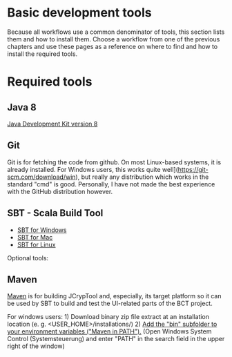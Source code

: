 # Basic development tools

Because all workflows use a common denominator of tools, this section lists them and how to install them. Choose a workflow from one of the previous chapters and use these pages as a reference on where to find and how to install the required tools.

# Required tools

## Java 8

[Java Development Kit version 8](http://www.oracle.com/technetwork/java/javase/downloads/jdk8-downloads-2133151.html)

## Git

Git is for fetching the code from github. On most Linux-based systems, it is already installed. For Windows users, this works quite well](https://git-scm.com/download/win), but really any distribution which works in the standard "cmd" is good. Personally, I have not made the best experience with the GitHub distribution however.

## SBT - Scala Build Tool

- [SBT for Windows](http://www.scala-sbt.org/1.0/docs/Installing-sbt-on-Windows.html) 
- [SBT for Mac](http://www.scala-sbt.org/1.0/docs/Installing-sbt-on-Mac.html) 
- [SBT for Linux](http://www.scala-sbt.org/1.0/docs/Installing-sbt-on-Linux.html)

Optional tools: 

## Maven

[Maven](https://maven.apache.org/download.cgi) is for building JCrypTool and, especially, its target platform so it can be used by SBT to build and test the UI-related parts of the BCT project.

For windows users:
    1) Download binary zip file extract at an installation location (e. g. <USER_HOME>/installations/)
    2) [Add the "bin" subfolder to your environment variables ("Maven in PATH").](https://maven.apache.org/guides/getting-started/windows-prerequisites.html)
       (Open Windows System Control (Systemsteuerung) and enter "PATH" in the search field in the upper right of the window)
